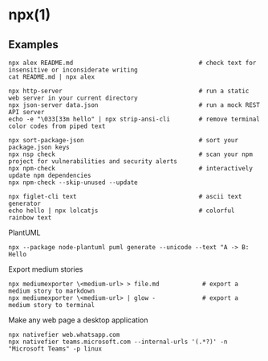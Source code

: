 # npx(1)

## Examples

    npx alex README.md                                   # check text for insensitive or inconsiderate writing
    cat README.md | npx alex

    npx http-server                                      # run a static web server in your current directory
    npx json-server data.json                            # run a mock REST API server
    echo -e "\033[33m hello" | npx strip-ansi-cli        # remove terminal color codes from piped text

    npx sort-package-json                                # sort your package.json keys
    npx nsp check                                        # scan your npm project for vulnerabilities and security alerts
    npx npm-check                                        # interactively update npm dependencies
    npx npm-check --skip-unused --update

    npx figlet-cli text                                  # ascii text generator
    echo hello | npx lolcatjs                            # colorful rainbow text

  PlantUML

    npx --package node-plantuml puml generate --unicode --text "A -> B: Hello

  Export medium stories

    npx mediumexporter \<medium-url> > file.md            # export a medium story to markdown
    npx mediumexporter \<medium-url> | glow -             # export a medium story to terminal

  Make any web page a desktop application

    npx nativefier web.whatsapp.com
    npx nativefier teams.microsoft.com --internal-urls '(.*?)' -n "Microsoft Teams" -p linux
